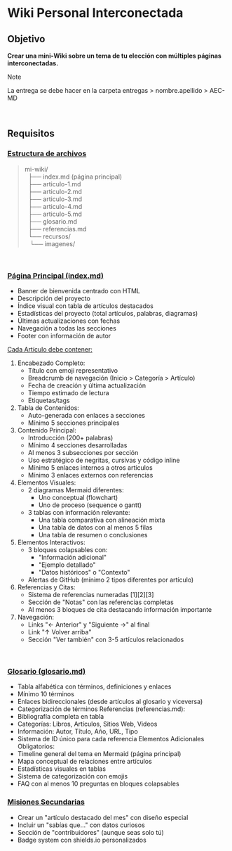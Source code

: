 # Wiki Personal Interconectada

## Objetivo

**Crear una mini-Wiki sobre un tema de tu elección con múltiples páginas interconectadas.**


>[!NOTE]
>La entrega se debe hacer en la carpeta entregas > nombre.apellido > AEC-MD

<br/>

## Requisitos


### <u>Estructura de archivos</u>

>mi-wiki/<br/>
>&nbsp; ├── index.md (página principal)<br/>
>&nbsp; ├── articulo-1.md<br/>
>&nbsp; ├── articulo-2.md<br/>
>&nbsp; ├── articulo-3.md<br/>
>&nbsp; ├── articulo-4.md<br/>
>&nbsp; ├── articulo-5.md<br/>
>&nbsp; ├── glosario.md<br/>
>&nbsp; ├── referencias.md<br/>
>&nbsp; └── recursos/<br/>
>&nbsp;&nbsp; └── imagenes/<br/>

<br/>

### <u>Página Principal (index.md)</u>


- Banner de bienvenida centrado con HTML
- Descripción del proyecto
- Índice visual con tabla de artículos destacados
- Estadísticas del proyecto (total artículos, palabras, diagramas)
- Últimas actualizaciones con fechas
- Navegación a todas las secciones
- Footer con información de autor


<u>Cada Artículo debe contener:</u>

1.	Encabezado Completo: 
	- Título con emoji representativo
	- Breadcrumb de navegación (Inicio > Categoría > Artículo)
	- Fecha de creación y última actualización
	- Tiempo estimado de lectura
	- Etiquetas/tags
2.	Tabla de Contenidos: 
	- Auto-generada con enlaces a secciones
	- Mínimo 5 secciones principales
3.	Contenido Principal: 
	- Introducción (200+ palabras)
	- Mínimo 4 secciones desarrolladas
	- Al menos 3 subsecciones por sección
	- Uso estratégico de negritas, cursivas y código inline
	- Mínimo 5 enlaces internos a otros artículos
	- Mínimo 3 enlaces externos con referencias
4.	Elementos Visuales: 
	- 2 diagramas Mermaid diferentes: 
		- Uno conceptual (flowchart)
		- Uno de proceso (sequence o gantt)
	- 3 tablas con información relevante: 
		- Una tabla comparativa con alineación mixta
		- Una tabla de datos con al menos 5 filas
		- Una tabla de resumen o conclusiones
5.	Elementos Interactivos: 
	- 3 bloques colapsables con: 
		- "Información adicional"
		- "Ejemplo detallado"
		- "Datos históricos" o "Contexto"
	- Alertas de GitHub (mínimo 2 tipos diferentes por artículo)
6.	Referencias y Citas: 
	- Sistema de referencias numeradas [1][2][3]
	- Sección de "Notas" con las referencias completas
	- Al menos 3 bloques de cita destacando información importante
7.	Navegación: 
	- Links "← Anterior" y "Siguiente →" al final
	- Link "↑ Volver arriba"
	- Sección "Ver también" con 3-5 artículos relacionados

<br/>

### <u>Glosario (glosario.md)</u>
- Tabla alfabética con términos, definiciones y enlaces
- Mínimo 10 términos
- Enlaces bidireccionales (desde artículos al glosario y viceversa)
- Categorización de términos
Referencias (referencias.md):
- Bibliografía completa en tabla
- Categorías: Libros, Artículos, Sitios Web, Videos
- Información: Autor, Título, Año, URL, Tipo
- Sistema de ID único para cada referencia
Elementos Adicionales Obligatorios:
- Timeline general del tema en Mermaid (página principal)
- Mapa conceptual de relaciones entre artículos
- Estadísticas visuales en tablas
- Sistema de categorización con emojis
- FAQ con al menos 10 preguntas en bloques colapsables


### <u>Misiones Secundarias</u>

- Crear un "artículo destacado del mes" con diseño especial
- Incluir un "sabías que..." con datos curiosos
- Sección de "contribuidores" (aunque seas solo tú)
- Badge system con shields.io personalizados


